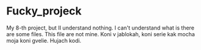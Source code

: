 # Fucky_projeck
My 8-th project, but II understand nothing.
I can't understand what is there are some files. This file are not mine.
Koni v jablokah, koni serie kak mocha moja koni gvelie.
Hujach kodi.
